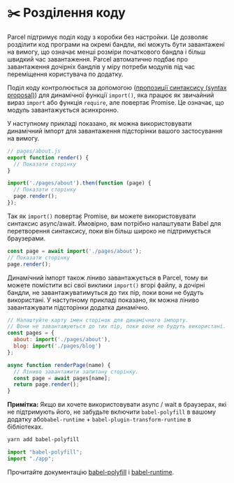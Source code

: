 # ✂️ Розділення коду

Parcel підтримує поділ коду з коробки без настройки. Це дозволяє розділити код програми на окремі бандли, які можуть бути завантажені на вимогу, що означає менші розміри початкового бандла і більш швидкий час завантаження. Parcel автоматично подбає про завантаження дочірніх бандлів у міру потреби модулів під час переміщення користувача по додатку.

Поділ коду контролюється за допомогою \([пропозиції синтаксису \(syntax proposal\)](https://github.com/tc39/proposal-dynamic-import)\) для динамічної функції `import()`, яка працює як звичайний вираз `import` або функція `require`, але повертає Promise. Це означає, що модуль завантажується асинхронно.

У наступному прикладі показано, як можна використовувати динамічний імпорт для завантаження підсторінки вашого застосування на вимогу.

```javascript
// pages/about.js
export function render() {
  // Показати сторінку
}
```

```javascript
import('./pages/about').then(function (page) {
  // Показати сторінку
  page.render();
});
```

Так як `import()` повертає Promise, ви можете використовувати синтаксис async/await. Ймовірно, вам потрібно налаштувати Babel для перетворення синтаксису, поки він більш широко не підтримується браузерами.

```javascript
const page = await import('./pages/about');
// Показати сторінку
page.render();
```

Динамічний імпорт також ліниво завантажується в Parcel, тому ви можете помістити всі свої виклики `import()` вгорі файлу, а дочірні бандли, не завантажуватимуться до тих пір, поки вони не будуть використані. У наступному прикладі показано, як можна ліниво завантажувати підсторінки додатка динамічно.

```javascript
// Налаштуйте карту імен сторінок для динамічного імпорту.
// Вони не завантажуються до тих пір, поки вони не будуть використані.
const pages = {
  about: import('./pages/about'),
  blog: import('./pages/blog')
};

async function renderPage(name) {
  // Ліниво завантажити запитану сторінку.
  const page = await pages[name];
  return page.render();
}
```

 **Примітка:**  Якщо ви хочете використовувати async / wait в браузерах, які не підтримують його, не забудьте включити `babel-polyfill` в вашому додатку або`babel-runtime` + `babel-plugin-transform-runtime` в бібліотеках.

```bash
yarn add babel-polyfill
```

```javascript
import "babel-polyfill";
import "./app";
```

Прочитайте документацію [babel-polyfill](http://babeljs.io/docs/usage/polyfill) і [babel-runtime](http://babeljs.io/docs/plugins/transform-runtime).

